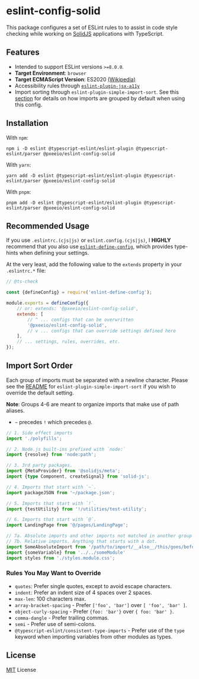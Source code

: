 # eslint-config-solid
This package configures a set of ESLint rules to to assist in code style checking while working on [SolidJS](https://www.solidjs.com/) applications with TypeScript.

## Features
- Intended to support ESLint versions `>=8.0.0`.
- **Target Environment**: `browser`
- **Target ECMAScript Version**: ES2020 [(Wikipedia)](https://en.wikipedia.org/wiki/ECMAScript_version_history#ES2020)
- Accessibility rules through [`eslint-plugin-jsx-a11y`](https://www.npmjs.com/package/eslint-plugin-jsx-a11y)
- Import sorting through `eslint-plugin-simple-import-sort`. See this [section](#rules-you-may-want-to-override) for details on how imports are grouped by default when using this config.

## Installation
With `npm`:
```
npm i -D eslint @typescript-eslint/eslint-plugin @typescript-eslint/parser @pxeeio/eslint-config-solid
```

With `yarn`:
```
yarn add -D eslint @typescript-eslint/eslint-plugin @typescript-eslint/parser @pxeeio/eslint-config-solid
```

With `pnpm`:
```
pnpm add -D eslint @typescript-eslint/eslint-plugin @typescript-eslint/parser @pxeeio/eslint-config-solid
```

## Recommended Usage
If you use `.eslintrc.(cjs|js)` or `eslint.config.(cjs|js)`, I **HIGHLY** recommend that you also use [`eslint-define-config`](https://www.npmjs.com/package/eslint-define-config), which provides type-hints when defining your settings.

At the very least, add the following value to the `extends` property in your `.eslintrc.*` file:

```js
// @ts-check

const {defineConfig} = require('eslint-define-config');

module.exports = defineConfig({
    // or: extends: '@pxeeio/eslint-config-solid',
    extends: [
        // ^ ... configs that can be overwritten
        '@pxeeio/eslint-config-solid',
        // v ... configs that can override settings defined here
    ],
    // ... settings, rules, overrides, etc.
});
```

## Import Sort Order
Each group of imports must be separated with a newline character. Please see the [README](https://github.com/lydell/eslint-plugin-simple-import-sort#custom-grouping) for `eslint-plugin-simple-import-sort` if you wish to override the default setting.

**Note**: Groups 4-6 are meant to organize imports that make use of path aliases.
- `~` precedes `!` which precedes `@`.

```ts
// 1. Side effect imports
import './polyfills';

// 2. Node.js built-ins prefixed with `node:`
import {resolve} from 'node:path';

// 3. 3rd party packages.
import {MetaProvider} from '@solidjs/meta';
import {type Component, createSignal} from 'solid-js';

// 4. Imports that start with `~`.
import packageJSON from '~/package.json';

// 5. Imports that start with `!`.
import {testUtility} from '!/utilities/test-utility';

// 6. Imports that start with `@`.
import LandingPage from '@/pages/LandingPage';

// 7a. Absolute imports and other imports not matched in another group
// 7b. Relative imports. Anything that starts with a dot.
import SomeAbsoluteImport from '/path/to/import/__also__/this/goes/before/relative/imports';
import {someVariable} from '../../someModule'
import styles from './styles.module.css';

```

### Rules You May Want to Override
- `quotes`: Prefer single quotes, except to avoid escape characters.
- `indent`: Prefer an indent size of 4 spaces over 2 spaces.
- `max-len`: 100 characters max.
- `array-bracket-spacing` - Prefer `['foo', 'bar']` over `[ 'foo', 'bar' ]`.
- `object-curly-spacing` - Prefer `{foo: 'bar'}` over `{ foo: 'bar' }`.
- `comma-dangle` - Prefer trailing commas.
- `semi` - Prefer use of semi-colons.
- `@typescript-eslint/consistent-type-imports` - Prefer use of the `type` keyword when importing variables from other modules as types.

## License

[MIT](https://github.com/pxeeio/eslint-configs/blob/main/packages/eslint-config-solid/LICENSE) License
